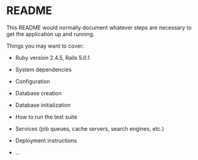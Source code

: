# README

This README would normally document whatever steps are necessary to get the
application up and running.

Things you may want to cover:

* Ruby version 2.4.5, Rails 5.0.1

* System dependencies

* Configuration

* Database creation

* Database initialization

* How to run the test suite

* Services (job queues, cache servers, search engines, etc.)

* Deployment instructions

* ...
